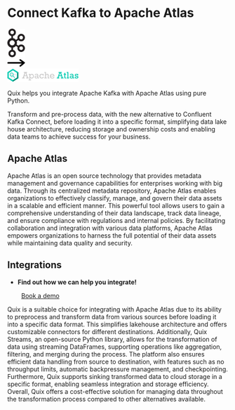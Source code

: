 # Connect Kafka to Apache Atlas

<div class="connect-images cards blog-grid-card" markdown>
<div>
<img src="../images/kafka_logo.png" width="40px" />
</div>
<div>
<img src="../images/arrow.svg" width="40px" />
</div>
<div>
<img src="./images/apache-atlas_1.jpg" />
</div>
</div>

Quix helps you integrate Apache Kafka with Apache Atlas using pure Python.

Transform and pre-process data, with the new alternative to Confluent Kafka Connect, before loading it into a specific format, simplifying data lake house architecture, reducing storage and ownership costs and enabling data teams to achieve success for your business.

## Apache Atlas

Apache Atlas is an open source technology that provides metadata management and governance capabilities for enterprises working with big data. Through its centralized metadata repository, Apache Atlas enables organizations to effectively classify, manage, and govern their data assets in a scalable and efficient manner. This powerful tool allows users to gain a comprehensive understanding of their data landscape, track data lineage, and ensure compliance with regulations and internal policies. By facilitating collaboration and integration with various data platforms, Apache Atlas empowers organizations to harness the full potential of their data assets while maintaining data quality and security.

## Integrations

<div class="grid cards" markdown>

- __Find out how we can help you integrate!__

    <a class="md-button md-button--primary" href="https://quix.io/book-a-demo" target="_blank" style="margin:.5rem;">Book a demo</a>

</div>


Quix is a suitable choice for integrating with Apache Atlas due to its ability to preprocess and transform data from various sources before loading it into a specific data format. This simplifies lakehouse architecture and offers customizable connectors for different destinations. Additionally, Quix Streams, an open-source Python library, allows for the transformation of data using streaming DataFrames, supporting operations like aggregation, filtering, and merging during the process. The platform also ensures efficient data handling from source to destination, with features such as no throughput limits, automatic backpressure management, and checkpointing. Furthermore, Quix supports sinking transformed data to cloud storage in a specific format, enabling seamless integration and storage efficiency. Overall, Quix offers a cost-effective solution for managing data throughout the transformation process compared to other alternatives available.

